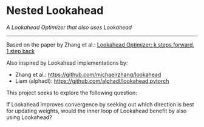 # Nested Lookahead

*A Lookahead Optimizer that also uses Lookahead*

<hr>

Based on the paper by Zhang et al.: [Lookahead Optimizer: k steps forward, 1 step back](https://arxiv.org/abs/1907.08610)

Also inspired by Lookahead implementations by:
- Zhang et al.:   https://github.com/michaelrzhang/lookahead
- Liam (alphadl): https://github.com/alphadl/lookahead.pytorch


This project seeks to explore the following question:

If Lookahead improves convergence by seeking out which direction is best for updating weights, would the inner loop of Lookahead benefit by also using Lookahead?
